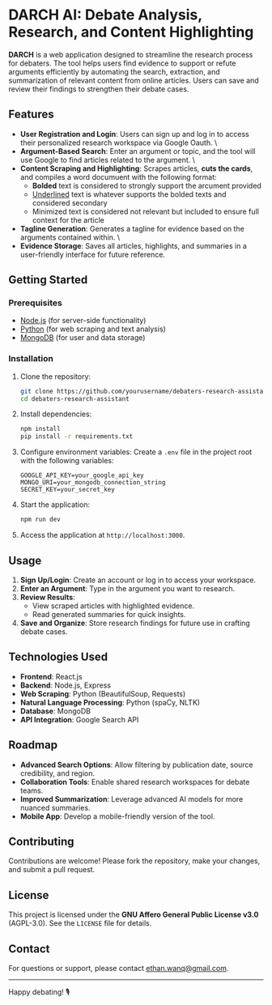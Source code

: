 # DARCH AI: Debate Analysis, Research, and Content Highlighting

**DARCH** is a web application designed to streamline the research process for debaters. The tool helps users find evidence to support or refute arguments efficiently by automating the search, extraction, and summarization of relevant content from online articles. Users can save and review their findings to strengthen their debate cases.

## Features

- **User Registration and Login**: Users can sign up and log in to access their personalized research workspace via Google Oauth. \
- **Argument-Based Search**: Enter an argument or topic, and the tool will use Google to find articles related to the argument. \
- **Content Scraping and Highlighting**: Scrapes articles, **cuts the cards**, and compiles a word documuent with the following format:
  - **Bolded** text is considered to strongly support the arcument provided
  - <ins>Underlined</ins> text is whatever supports the bolded texts and considered secondary
  - Minimized text is considered not relevant but included to ensure full context for the article
- **Tagline Generation**: Generates a tagline for evidence based on the arguments contained within. \
- **Evidence Storage**: Saves all articles, highlights, and summaries in a user-friendly interface for future reference.

## Getting Started

### Prerequisites
- [Node.js](https://nodejs.org/) (for server-side functionality)
- [Python](https://www.python.org/) (for web scraping and text analysis)
- [MongoDB](https://www.mongodb.com/) (for user and data storage)

### Installation

1. Clone the repository:
   ```bash
   git clone https://github.com/yourusername/debaters-research-assistant.git
   cd debaters-research-assistant
   ```

2. Install dependencies:
   ```bash
   npm install
   pip install -r requirements.txt
   ```

3. Configure environment variables:
   Create a `.env` file in the project root with the following variables:
   ```plaintext
   GOOGLE_API_KEY=your_google_api_key
   MONGO_URI=your_mongodb_connection_string
   SECRET_KEY=your_secret_key
   ```

4. Start the application:
   ```bash
   npm run dev
   ```

5. Access the application at `http://localhost:3000`.

## Usage

1. **Sign Up/Login**: Create an account or log in to access your workspace.
2. **Enter an Argument**: Type in the argument you want to research.
3. **Review Results**:
   - View scraped articles with highlighted evidence.
   - Read generated summaries for quick insights.
4. **Save and Organize**: Store research findings for future use in crafting debate cases.

## Technologies Used

- **Frontend**: React.js
- **Backend**: Node.js, Express
- **Web Scraping**: Python (BeautifulSoup, Requests)
- **Natural Language Processing**: Python (spaCy, NLTK)
- **Database**: MongoDB
- **API Integration**: Google Search API

## Roadmap

- **Advanced Search Options**: Allow filtering by publication date, source credibility, and region.
- **Collaboration Tools**: Enable shared research workspaces for debate teams.
- **Improved Summarization**: Leverage advanced AI models for more nuanced summaries.
- **Mobile App**: Develop a mobile-friendly version of the tool.

## Contributing

Contributions are welcome! Please fork the repository, make your changes, and submit a pull request.

## License

This project is licensed under the **GNU Affero General Public License v3.0** (AGPL-3.0). See the `LICENSE` file for details.

## Contact

For questions or support, please contact [ethan.wanq@gmail.com](mailto:ethan.wanq@gmail.com).

---

Happy debating! 🎙️

